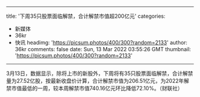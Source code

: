 
---
title: '下周35只股票面临解禁，合计解禁市值超200亿元'
categories: 
 - 新媒体
 - 36kr
 - 快讯
headimg: 'https://picsum.photos/400/300?random=2133'
author: 36kr
comments: false
date: Sun, 13 Mar 2022 03:55:26 GMT
thumbnail: 'https://picsum.photos/400/300?random=2133'
---

<div>   
3月13日，数据显示，除将上市的新股外，下周将有35只股票面临解禁，合计解禁量为27.52亿股，按最新收盘价计算，合计解禁市值为206.51亿元，为2022年解禁市值最低的一周，较本周解禁市值740.16亿元环比降低72.10%。（财联社）  
</div>
            